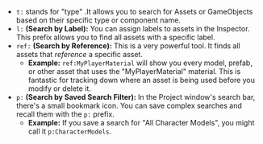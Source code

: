 - `t:` stands for "type" .It allows you to search for Assets or GameObjects based on their specific type or component name.
- `l:` **(Search by Label):** You can assign labels to assets in the Inspector. This prefix allows you to find all assets with a specific label.
- `ref:` **(Search by Reference):** This is a very powerful tool. It finds all assets that _reference_ a specific asset.
	- **Example:** `ref:MyPlayerMaterial` will show you every model, prefab, or other asset that uses the "MyPlayerMaterial" material. This is fantastic for tracking down where an asset is being used before you modify or delete it.
- `p:` **(Search by Saved Search Filter):** In the Project window's search bar, there's a small bookmark icon. You can save complex searches and recall them with the `p:` prefix.
	- **Example:** If you save a search for "All Character Models", you might call it `p:CharacterModels`.